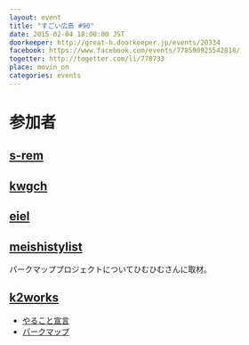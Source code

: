 ```yaml
---
layout: event
title: "すごい広島 #90"
date: 2015-02-04 18:00:00 JST
doorkeeper: http://great-h.doorkeeper.jp/events/20334
facebook: https://www.facebook.com/events/778590925542818/
togetter: http://togetter.com/li/778733
place: movin_on
categories: events
---
```


# 参加者


## [s-rem](https://github.com/s-rem)


## [kwgch](https://github.com/kwgch)


## [eiel](https://github.com/eiel)


## [meishistylist](http://tecre.jp/)

パークマッププロジェクトについてひむひむさんに取材。

## [k2works](https://github.com/k2works)

* [やること宣言](https://github.com/great-h/great-h.github.io/issues/1518)
* [パークマップ](https://github.com/parkmap-h/parkmap)
